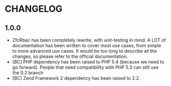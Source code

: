 # CHANGELOG

## 1.0.0

* ZfcRbac has been completely rewrite, with unit-testing in mind. A LOT of documentation has been written
to cover most use cases, from simple to more advanced use cases. It would be too long to describe all the
changes, so please refer to the official documentation.
* [BC] PHP dependency has been raised to PHP 5.4 (because we need to go forward). People that need compatibility
with PHP 5.3 can still use the 0.2 branch
* [BC] Zend Framework 2 dependency has been raised to 2.2.